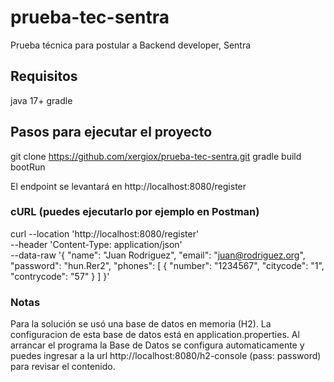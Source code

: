 # prueba-tec-sentra
Prueba técnica para postular a Backend developer, Sentra

## Requisitos
java 17+
gradle

## Pasos para ejecutar el proyecto
git clone https://github.com/xergiox/prueba-tec-sentra.git
gradle build bootRun

El endpoint se levantará en http://localhost:8080/register

### cURL (puedes ejecutarlo por ejemplo en Postman)
curl --location 'http://localhost:8080/register' \
--header 'Content-Type: application/json' \
--data-raw '{
"name": "Juan Rodriguez",
"email": "juan@rodriguez.org",
"password": "hun.Rer2",
"phones": [
{
"number": "1234567",
"citycode": "1",
"contrycode": "57"
}
]
}'

### Notas
Para la solución se usó una base de datos en memoria (H2). La configuracion de esta base de datos 
está en application.properties.
Al arrancar el programa la Base de Datos se configura automaticamente y puedes ingresar a la url http://localhost:8080/h2-console (pass: password) para revisar el contenido.

